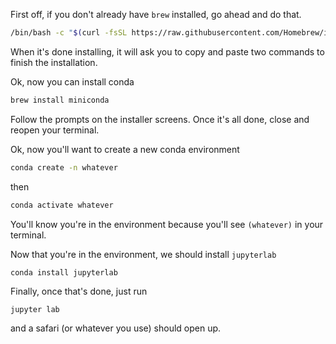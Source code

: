 First off, if you don't already have `brew` installed, go ahead and do that.

```sh
/bin/bash -c "$(curl -fsSL https://raw.githubusercontent.com/Homebrew/install/HEAD/install.sh)"
```

When it's done installing, it will ask you to copy and paste two commands to finish the installation.

Ok, now you can install conda

```sh
brew install miniconda
```

Follow the prompts on the installer screens.
Once it's all done, close and reopen your terminal.

Ok, now you'll want to create a new conda environment

```sh
conda create -n whatever
```

then

```sh
conda activate whatever
```

You'll know you're in the environment because you'll see `(whatever)` in your terminal.

Now that you're in the environment, we should install `jupyterlab`

```
conda install jupyterlab
```

Finally, once that's done, just run 

```sh
jupyter lab
```

and a safari (or whatever you use) should open up.